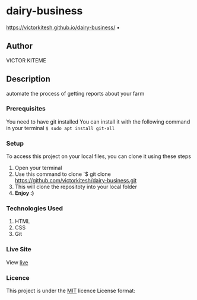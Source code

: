 # dairy-business
https://victorkitesh.github.io/dairy-business/
    •

## Author
VICTOR KITEME
## Description
automate the process of getting reports about your farm 

### Prerequisites
You need to have git installed
You can install it with the following command in your terminal
`$ sudo apt install git-all`
### Setup
To access this project on your local files, you can clone it using these steps
1. Open your terminal
1. Use this command to clone `$ git clone https://github.com/victorkitesh/dairy-business.git
1. This will clone the repositoty into your local folder
1. __Enjoy :)__
### Technologies Used
1. HTML
1. CSS
1. Git
### Live Site
View [live](https://prod.liveshare.vsengsaas.visualstudio.com/join?3C03737D95170336900B70768C9D4A22E1E5)
### Licence
This project is under the [MIT](LICENSE) licence
License format:

